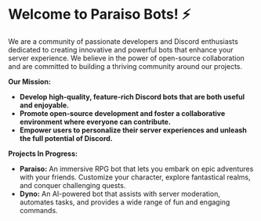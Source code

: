 # Welcome to Paraiso Bots! ⚡

We are a community of passionate developers and Discord enthusiasts dedicated to creating innovative and powerful bots that enhance your server experience. We believe in the power of open-source collaboration and are committed to building a thriving community around our projects.

**Our Mission:**

* **Develop high-quality, feature-rich Discord bots that are both useful and enjoyable.**
* **Promote open-source development and foster a collaborative environment where everyone can contribute.**
* **Empower users to personalize their server experiences and unleash the full potential of Discord.**

**Projects In Progress:**

* **Paraiso:** An immersive RPG bot that lets you embark on epic adventures with your friends. Customize your character, explore fantastical realms, and conquer challenging quests.
* **Dyno:** An AI-powered bot that assists with server moderation, automates tasks, and provides a wide range of fun and engaging commands.
